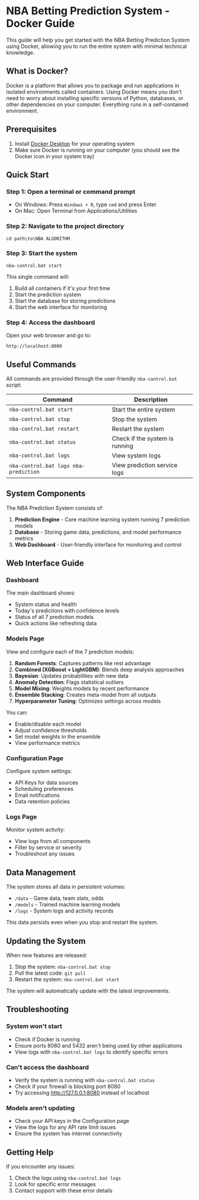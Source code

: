 # NBA Betting Prediction System - Docker Guide

This guide will help you get started with the NBA Betting Prediction System using Docker, allowing you to run the entire system with minimal technical knowledge.

## What is Docker?

Docker is a platform that allows you to package and run applications in isolated environments called containers. Using Docker means you don't need to worry about installing specific versions of Python, databases, or other dependencies on your computer. Everything runs in a self-contained environment.

## Prerequisites

1. Install [Docker Desktop](https://www.docker.com/products/docker-desktop/) for your operating system
2. Make sure Docker is running on your computer (you should see the Docker icon in your system tray)

## Quick Start

### Step 1: Open a terminal or command prompt

- On Windows: Press `Windows + R`, type `cmd` and press Enter
- On Mac: Open Terminal from Applications/Utilities

### Step 2: Navigate to the project directory

```
cd path\to\NBA ALGORITHM
```

### Step 3: Start the system

```
nba-control.bat start
```

This single command will:
1. Build all containers if it's your first time
2. Start the prediction system
3. Start the database for storing predictions
4. Start the web interface for monitoring

### Step 4: Access the dashboard

Open your web browser and go to:
```
http://localhost:8080
```

## Useful Commands

All commands are provided through the user-friendly `nba-control.bat` script:

| Command | Description |
|---------|-------------|
| `nba-control.bat start` | Start the entire system |
| `nba-control.bat stop` | Stop the system |
| `nba-control.bat restart` | Restart the system |
| `nba-control.bat status` | Check if the system is running |
| `nba-control.bat logs` | View system logs |
| `nba-control.bat logs nba-prediction` | View prediction service logs |

## System Components

The NBA Prediction System consists of:

1. **Prediction Engine** - Core machine learning system running 7 prediction models
2. **Database** - Storing game data, predictions, and model performance metrics
3. **Web Dashboard** - User-friendly interface for monitoring and control

## Web Interface Guide

### Dashboard
The main dashboard shows:
- System status and health
- Today's predictions with confidence levels
- Status of all 7 prediction models
- Quick actions like refreshing data

### Models Page
View and configure each of the 7 prediction models:
1. **Random Forests**: Captures patterns like rest advantage
2. **Combined (XGBoost + LightGBM)**: Blends deep analysis approaches
3. **Bayesian**: Updates probabilities with new data
4. **Anomaly Detection**: Flags statistical outliers
5. **Model Mixing**: Weights models by recent performance
6. **Ensemble Stacking**: Creates meta-model from all outputs
7. **Hyperparameter Tuning**: Optimizes settings across models

You can:
- Enable/disable each model
- Adjust confidence thresholds
- Set model weights in the ensemble
- View performance metrics

### Configuration Page
Configure system settings:
- API Keys for data sources
- Scheduling preferences
- Email notifications
- Data retention policies

### Logs Page
Monitor system activity:
- View logs from all components
- Filter by service or severity
- Troubleshoot any issues

## Data Management

The system stores all data in persistent volumes:
- `/data` - Game data, team stats, odds
- `/models` - Trained machine learning models
- `/logs` - System logs and activity records

This data persists even when you stop and restart the system.

## Updating the System

When new features are released:

1. Stop the system: `nba-control.bat stop`
2. Pull the latest code: `git pull`
3. Restart the system: `nba-control.bat start`

The system will automatically update with the latest improvements.

## Troubleshooting

### System won't start
- Check if Docker is running
- Ensure ports 8080 and 5432 aren't being used by other applications
- View logs with `nba-control.bat logs` to identify specific errors

### Can't access the dashboard
- Verify the system is running with `nba-control.bat status`
- Check if your firewall is blocking port 8080
- Try accessing http://127.0.0.1:8080 instead of localhost

### Models aren't updating
- Check your API keys in the Configuration page
- View the logs for any API rate limit issues
- Ensure the system has internet connectivity

## Getting Help

If you encounter any issues:
1. Check the logs using `nba-control.bat logs`
2. Look for specific error messages
3. Contact support with these error details
